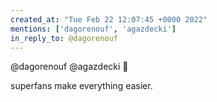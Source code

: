 ```yaml
---
created_at: "Tue Feb 22 12:07:45 +0000 2022"
mentions: ['dagorenouf', 'agazdecki']
in_reply_to: @dagorenouf
---
```


@dagorenouf @agazdecki 💯 

superfans make everything easier.